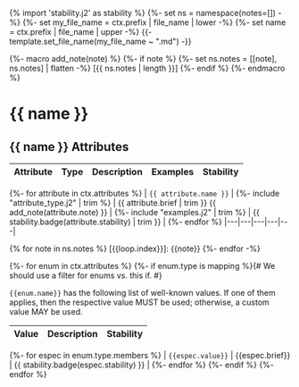 {% import 'stability.j2' as stability %}
{%- set ns = namespace(notes=[]) -%}
{%- set my_file_name = ctx.prefix | file_name | lower -%}
{%- set name = ctx.prefix | file_name | upper -%}
{{- template.set_file_name(my_file_name ~ ".md") -}}

{%- macro add_note(note) %}
{%- if note %}
{%- set ns.notes = [[note], ns.notes] | flatten -%}
[{{ ns.notes | length }}]
{%- endif %}
{%- endmacro %}
<!--- Hugo front matter used to generate the website version of this page:
--->

# {{ name }}

## {{ name }} Attributes

| Attribute  | Type | Description  | Examples  | Stability |
|---|---|---|---|---|
{%- for attribute in ctx.attributes %}
| `{{ attribute.name }}` | {%- include "attribute_type.j2" | trim %} | {{ attribute.brief | trim }} {{ add_note(attribute.note) }} | {%- include "examples.j2" | trim %} | {{ stability.badge(attribute.stability) | trim }} |
{%- endfor %}
|---|---|---|---|---|

{% for note in ns.notes %}
[{{loop.index}}]: {{note}}
{%- endfor -%}

{%- for enum in ctx.attributes %}
{%- if enum.type is mapping %}{# We should use a filter for enums vs. this if. #}

`{{enum.name}}` has the following list of well-known values. If one of them applies, then the respective value MUST be used; otherwise, a custom value MAY be used.

| Value  | Description | Stability |
|---|---|---|
{%- for espec in enum.type.members %}
| `{{espec.value}}` | {{espec.brief}} | {{ stability.badge(espec.stability) }} |
{%- endfor %}
{%- endif %}
{%- endfor %}